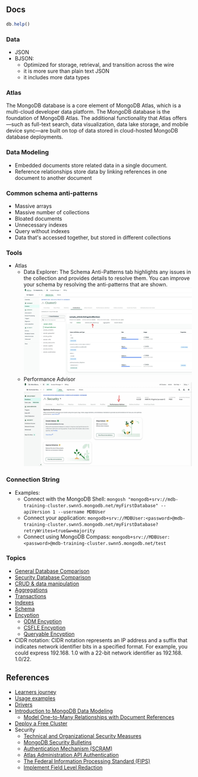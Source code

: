 
## Docs 

```js
db.help()
```

### Data
- JSON
- BJSON: 
    - Optimized for storage, retrieval, and transition across the wire
    - it is more sure than plain text JSON
    - it includes more data types

### Atlas
The MongoDB database is a core element of MongoDB Atlas, which is a multi-cloud developer data platform. The MongoDB database is the foundation of MongoDB Atlas. The additional functionality that Atlas offers—such as full-text search, data visualization, data lake storage, and mobile device sync—are built on top of data stored in cloud-hosted MongoDB database deployments.

### Data Modeling
- Embedded documents store related data in a single document.
- Reference relationships store data by linking references in one document to another document

### Common schema anti-patterns
- Massive arrays
- Massive number of collections 
- Bloated documents 
- Unnecessary indexes
- Query without indexes
- Data that's accessed together, but stored in different collections 

### Tools 
- Atlas 
    - Data Explorer: The Schema Anti-Patterns tab highlights any issues in the collection and provides details to resolve them. You can improve your schema by resolving the anti-patterns that are shown.
    ![](../rsc/data.explore.jpg)
    - Performance Advisor
    ![](../rsc/performance.tool.jpg)

### Connection String
- Examples:
    - Connect with the MongoDB Shell: `mongosh "mongodb+srv://mdb-training-cluster.swnn5.mongodb.net/myFirstDatabase" --apiVersion 1 --username MDBUser`
    - Connect your application: `mongodb+srv://MDBUser:<password>@mdb-training-cluster.swnn5.mongodb.net/myFirstDatabase?retryWrites=true&w=majority`
    - Connect using MongoDB Compass: `mongodb+srv://MDBUser:<password>@mdb-training-cluster.swnn5.mongodb.net/test`

### Topics
- [General Database Comparison](./comparison.md)
- [Security Database Comparison](./comparison.security.md)
- [CRUD & data manipulation](./crud.md) 
- [Aggregations](./agregation.md) 
- [Transactions](./transactions.md) 
- [Indexes](./indexes.md) 
- [Schema](./schema.md)
- [Encyption](./encryption.md)
    - [ODM Encyption](./encyption.odm.md.md)
    - [CSFLE Encyption](./encryption.csfle.md)
    - [Queryable Encyption](./encryption.queryable.md)
- CIDR notation: CIDR notation represents an IP address and a suffix that indicates network identifier bits in a specified format. For example, you could express 192.168. 1.0 with a 22-bit network identifier as 192.168. 1.0/22.

## References 
- [Learners journey](https://learn.mongodb.com/pages/learners-journey)
- [Usage examples](https://www.mongodb.com/docs/drivers/node/current/usage-examples/)
- [Drivers](https://www.mongodb.com/docs/drivers/)
- [Introduction to MongoDB Data Modeling](https://learn.mongodb.com/learn/course/introduction-to-mongodb-data-modeling/conclusion/learn?client=customer&page=2)
    - [Model One-to-Many Relationships with Document References](https://www.mongodb.com/docs/manual/tutorial/model-referenced-one-to-many-relationships-between-documents/?_ga=2.64006886.810066485.1665291537-836515500.1666025886)
- [Deploy a Free Cluster](https://www.mongodb.com/docs/atlas/tutorial/deploy-free-tier-cluster/?utm_source=Iterable&utm_medium=email&utm_campaign=campaign_7715097)
- Security
    - [Technical and Organizational Security Measures](https://www.mongodb.com/legal/customer-service-agreement/technical-and-organizational-security-measures)
    - [MongoDB Security Bulletins](https://www.mongodb.com/resources/products/mongodb-security-bulletins)
    - [Authentication Mechanism (SCRAM)](https://www.mongodb.com/docs/manual/core/security-scram/)
    - [Atlas Administration API Authentication](https://www.mongodb.com/docs/atlas/api/api-authentication/)
    - [The Federal Information Processing Standard (FIPS)](https://www.mongodb.com/docs/manual/tutorial/configure-fips/#std-label-fips-overview)
    - [Implement Field Level Redaction](https://www.mongodb.com/docs/manual/tutorial/implement-field-level-redaction/)